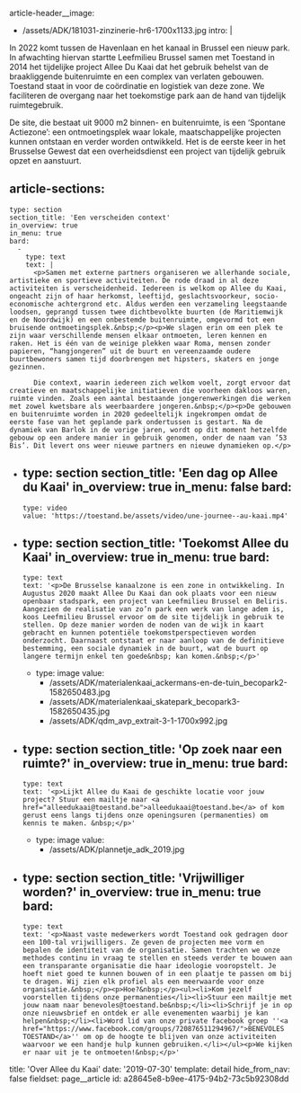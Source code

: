 article-header__image:
  - /assets/ADK/181031-zinzinerie-hr6-1700x1133.jpg
intro: |
  <p>In 2022 komt tussen de Havenlaan en het kanaal in Brussel een nieuw park. In afwachting hiervan startte Leefmilieu Brussel samen met Toestand in 2014 het tijdelijke project Allee Du Kaai dat het gebruik behelst van de braakliggende buitenruimte en een complex van verlaten gebouwen. Toestand staat in voor de coördinatie en logistiek van deze zone. We faciliteren de overgang naar het toekomstige park aan de hand van tijdelijk ruimtegebruik.
  </p>
  <p>De site, die bestaat uit 9000 m2 binnen- en buitenruimte, is een ‘Spontane Actiezone’: een ontmoetingsplek waar lokale, maatschappelijke projecten kunnen ontstaan en verder worden ontwikkeld. Het is de eerste keer in het Brusselse Gewest dat een overheidsdienst een project van tijdelijk gebruik opzet en aanstuurt.
  </p>
  
article-sections:
  -
    type: section
    section_title: 'Een verscheiden context'
    in_overview: true
    in_menu: true
    bard:
      -
        type: text
        text: |
          <p>Samen met externe partners organiseren we allerhande sociale, artistieke en sportieve activiteiten. De rode draad in al deze activiteiten is verscheidenheid. Iedereen is welkom op Allee du Kaai, ongeacht zijn of haar herkomst, leeftijd, geslachtsvoorkeur, socio-economische achtergrond etc. Aldus werden een verzameling leegstaande loodsen, geprangd tussen twee dichtbevolkte buurten (de Maritiemwijk en de Noordwijk) en een onbestemde buitenruimte, omgevormd tot een bruisende ontmoetingsplek.&nbsp;</p><p>We slagen erin om een plek te zijn waar verschillende mensen elkaar ontmoeten, leren kennen en raken. Het is één van de weinige plekken waar Roma, mensen zonder papieren, “hangjongeren” uit de buurt en vereenzaamde oudere buurtbewoners samen tijd doorbrengen met hipsters, skaters en jonge gezinnen.
          
          Die context, waarin iedereen zich welkom voelt, zorgt ervoor dat creatieve en maatschappelijke initiatieven die voorheen dakloos waren, ruimte vinden. Zoals een aantal bestaande jongerenwerkingen die werken met zowel kwetsbare als weerbaardere jongeren.&nbsp;</p><p>De gebouwen en buitenruimte worden in 2020 gedeeltelijk ingekrompen omdat de eerste fase van het geplande park ondertussen is gestart. Na de dynamiek van Barlok in de vorige jaren, wordt op dit moment hetzelfde gebouw op een andere manier in gebruik genomen, onder de naam van ’53 Bis’. Dit levert ons weer nieuwe partners en nieuwe dynamieken op.</p>
          
  -
    type: section
    section_title: 'Een dag op Allee du Kaai'
    in_overview: true
    in_menu: false
    bard:
      -
        type: video
        value: 'https://toestand.be/assets/video/une-journee--au-kaai.mp4'
  -
    type: section
    section_title: 'Toekomst Allee du Kaai'
    in_overview: true
    in_menu: true
    bard:
      -
        type: text
        text: '<p>De Brusselse kanaalzone is een zone in ontwikkeling. In Augustus 2020 maakt Allee Du Kaai dan ook plaats voor een nieuw openbaar stadspark, een project van Leefmilieu Brussel en Beliris. Aangezien de realisatie van zo’n park een werk van lange adem is, koos Leefmilieu Brussel ervoor om de site tijdelijk in gebruik te stellen. Op deze manier worden de noden van de wijk in kaart gebracht en kunnen potentiële toekomstperspectieven worden onderzocht. Daarnaast ontstaat er naar aanloop van de definitieve bestemming, een sociale dynamiek in de buurt, wat de buurt op langere termijn enkel ten goede&nbsp; kan komen.&nbsp;</p>'
      -
        type: image
        value:
          - /assets/ADK/materialenkaai_ackermans-en-de-tuin_becopark2-1582650483.jpg
          - /assets/ADK/materialenkaai_skatepark_becopark3-1582650435.jpg
          - /assets/ADK/qdm_avp_extrait-3-1-1700x992.jpg
  -
    type: section
    section_title: 'Op zoek naar een ruimte?'
    in_overview: true
    in_menu: true
    bard:
      -
        type: text
        text: '<p>Lijkt Allee du Kaai de geschikte locatie voor jouw project? Stuur een mailtje naar <a href="alleedukaai@toestand.be">alleedukaai@toestand.be</a> of kom gerust eens langs tijdens onze openingsuren (permanenties) om kennis te maken. &nbsp;</p>'
      -
        type: image
        value:
          - /assets/ADK/plannetje_adk_2019.jpg
  -
    type: section
    section_title: 'Vrijwilliger worden?'
    in_overview: true
    in_menu: true
    bard:
      -
        type: text
        text: '<p>Naast vaste medewerkers wordt Toestand ook gedragen door een 100-tal vrijwilligers. Ze geven de projecten mee vorm en bepalen de identiteit van de organisatie. Samen trachten we onze methodes continu in vraag te stellen en steeds verder te bouwen aan een transparante organisatie die haar ideologie vooropstelt. Je hoeft niet goed te kunnen bouwen of in een plaatje te passen om bij te dragen. Wij zien elk profiel als een meerwaarde voor onze organisatie.&nbsp;</p><p>Hoe?&nbsp;</p><ul><li>Kom jezelf voorstellen tijdens onze permanenties</li><li>Stuur een mailtje met jouw naam naar benevoles@toestand.be&nbsp;</li><li>Schrijf je in op onze nieuwsbrief en ontdek er alle evenementen waarbij je kan helpen&nbsp;</li><li>Word lid van onze private facebook groep ''<a href="https://www.facebook.com/groups/720876511294967/">BENEVOLES TOESTAND</a>'' om op de hoogte te blijven van onze activiteiten waarvoor we een handje hulp kunnen gebruiken.</li></ul><p>We kijken er naar uit je te ontmoeten!&nbsp;</p>'
title: 'Over Allee du Kaai'
date: '2019-07-30'
template: detail
hide_from_nav: false
fieldset: page__article
id: a28645e8-b9ee-4175-94b2-73c5b92308dd
